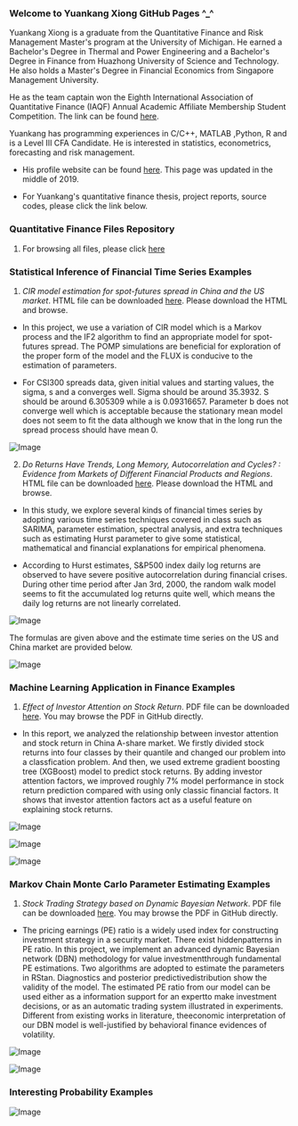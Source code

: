 ### Welcome to Yuankang Xiong GitHub Pages ^_^

Yuankang Xiong is a graduate from the Quantitative Finance and Risk Management Master's program at the University of Michigan. He earned a Bachelor's Degree in Thermal and Power Engineering and a Bachelor's Degree in Finance from Huazhong University of Science and Technology. He also holds a Master's Degree in Financial Economics from Singapore Management University.  

He as the team captain won the Eighth International Association of Quantitative Finance (IAQF) Annual Academic Affiliate Membership Student Competition. The link can be found [here](https://www.iaqf.org/news/news_detail/58).

Yuankang has programming experiences in C/C++, MATLAB ,Python, R and is a Level III CFA Candidate. He is interested in statistics, econometrics, forecasting and risk management.

- His profile website can be found [here](https://lsa.umich.edu/math/people/quant/2017/ricxiong.html). This page was updated in the middle of 2019.

- For Yuankang's quantitative finance thesis, project reports, source codes, please click the link below.  

### Quantitative Finance Files Repository

1. For browsing all files, please click [here](https://github.com/RickYuankangHung/Quantitative-Finance)

### Statistical Inference of Financial Time Series Examples

1. _CIR model estimation for spot-futures spread in China and the US market_. HTML file can be downloaded [here](https://github.com/RickYuankangHung/Quantitative-Finance/blob/master/531FinalProjectVersion2.1.html). Please download the HTML and browse.


- In this project, we use a variation of CIR model which is a Markov process and the IF2 algorithm to find an appropriate model for spot-futures spread. The POMP simulations are beneficial for exploration of the proper form of the model and the FLUX is conducive to the estimation of parameters.

- For CSI300 spreads data, given initial values and starting values, the sigma, s and a converges well. Sigma should be around 35.3932. S should be around 6.305309 while a is 0.09316657. Parameter b does not converge well which is acceptable because the stationary mean model does not seem to fit the data although we know that in the long run the spread process should have mean 0.

![Image](POMPSpreadmodel.gif)


2. _Do Returns Have Trends, Long Memory, Autocorrelation and Cycles? : Evidence from Markets of Different Financial Products and Regions_. HTML file can be downloaded [here](https://github.com/RickYuankangHung/Quantitative-Finance/blob/master/FractionalBrownianMotion.html). Please download the HTML and browse.

- In this study, we explore several kinds of financial times series by adopting various time series techniques covered in class such as SARIMA, parameter estimation, spectral analysis, and extra techniques such as estimating Hurst parameter to give some statistical, mathematical and financial explanations for empirical phenomena.

- According to Hurst estimates, S&P500 index daily log returns are observed to have severe positive autocorrelation during financial crises. During other time period after Jan 3rd, 2000, the random walk model seems to fit the accumulated log returns quite well, which means the daily log returns are not linearly correlated.

![Image](HurstFormula.png)

The formulas are given above and the estimate time series on the US and China market are provided below.

![Image](Hurst.gif)

### Machine Learning Application in Finance Examples

1. _Effect of Investor Attention on Stock Return_. PDF file can be downloaded [here](https://github.com/RickYuankangShong-Quantitative-Finance/Quantitative-Finance/blob/master/545Project.pdf). You may browse the PDF in GitHub directly.

- In this report, we analyzed the relationship between investor attention and stock return in China A-share market. We firstly divided stock returns into four classes by their quantile and changed our problem into a classfication problem. And then, we used extreme gradient boosting tree (XGBoost) model to predict stock returns. By adding investor attention factors, we improved roughly 7% model performance in stock return prediction compared with using only classic financial factors. It shows that investor attention factors act as a useful feature on explaining stock returns.

![Image](clickFavoriteDecissionTree.jpeg)

![Image](FeatureBarplot.png)

![Image](heatmap_hasclick.png)

### Markov Chain Monte Carlo Parameter Estimating Examples

1. _Stock Trading Strategy based on Dynamic Bayesian Network_. PDF file can be downloaded [here](https://github.com/RickYuankangShong-Quantitative-Finance/Quantitative-Finance/blob/master/Bayesian_Modeling.pdf). You may browse the PDF in GitHub directly.

- The pricing earnings (PE) ratio is a widely used index for constructing investment strategy in a security market. There exist hiddenpatterns in PE ratio. In this project, we implement an advanced dynamic Bayesian network (DBN) methodology for value investmentthrough fundamental PE estimations. Two algorithms are adopted to estimate the parameters in RStan. Diagnostics and posterior predictivedistribution show the validity of the model. The estimated PE ratio from our model can be used either as a information support for an expertto make investment decisions, or as an automatic trading system illustrated in experiments. Different from existing works in literature, theeconomic interpretation of our DBN model is well-justified by behavioral finance evidences of volatility.

![Image](DynamicBayesianNetwork.png)

![Image](MCMCConvergence.png)

### Interesting Probability Examples

![Image](recordValues.png)
